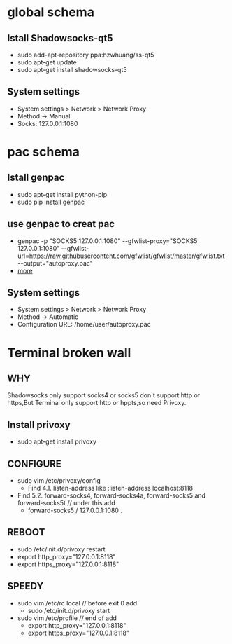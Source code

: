 # global schema
##  Istall Shadowsocks-qt5
* sudo add-apt-repository ppa:hzwhuang/ss-qt5
* sudo apt-get update
* sudo apt-get install shadowsocks-qt5

## System settings 
* System settings > Network > Network Proxy
* Method -> Manual
* Socks: 127.0.0.1:1080

# pac schema
## Istall genpac
* sudo apt-get install python-pip
* sudo pip install genpac

## use genpac to creat pac
* genpac -p "SOCKS5 127.0.0.1:1080" --gfwlist-proxy="SOCKS5 127.0.0.1:1080" --gfwlist-url=https://raw.githubusercontent.com/gfwlist/gfwlist/master/gfwlist.txt --output="autoproxy.pac"
* [more](https://github.com/JinnLynn/genpac#usage)

## System settings 
* System settings > Network > Network Proxy
* Method -> Automatic
* Configuration URL: /home/user/autoproxy.pac

# Terminal broken wall
## WHY
Shadowsocks only support socks4 or socks5 don`t support http or https,But Terminal only support http or hppts,so need Privoxy.

## Install privoxy
* sudo apt-get install privoxy

## CONFIGURE
* sudo vim /etc/privoxy/config
  * Find 4.1. listen-address like :listen-address  localhost:8118
* Find 5.2. forward-socks4, forward-socks4a, forward-socks5 and forward-socks5t // under this add
  * forward-socks5 / 127.0.0.1:1080  .
  
## REBOOT
* sudo /etc/init.d/privoxy restart
* export http_proxy="127.0.0.1:8118"
* export https_proxy="127.0.0.1:8118"

## SPEEDY
* sudo vim /etc/rc.local // before exit 0 add 
  * sudo /etc/init.d/privoxy start
* sudo vim /etc/profile // end of add
  * export http_proxy="127.0.0.1:8118"
  * export https_proxy="127.0.0.1:8118"


